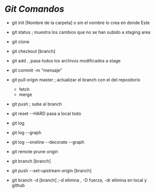 # *Git Comandos*
- git init [Nombre de la carpeta] o sin el nombre lo crea en donde Este
- git status ; muestra los cambios que no se han subido a staging area
- git clone
- git checkout [branch]

- git add . ;pasa todos los archivos modificados a stage
- git commit -m "mensaje"
- git pull origin master ; actualizar el branch con el del repositorio
  - fetch
  - merge
- git push ; sube al branch
- git reset --HARD pasa a local todo
- git log
- git log --graph
- git log --oneline --decorate --graph
- git remote prune origin
- git branch [branch]
- git push --set-upstream origin [branch]
- git branch -d [branch] ;-d elimina , -D fuerza, -dr elimina en local y github
